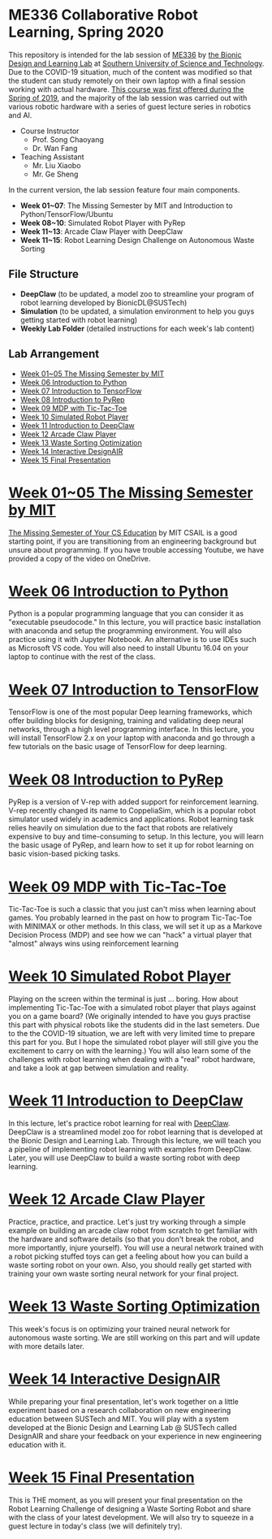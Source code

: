 # ME336 Collaborative Robot Learning, Spring 2020 <!-- omit in toc -->

This repository is intended for the lab session of [ME336](https://ancorasir.com/?page_id=2320) by [the Bionic Design and Learning Lab](https://ancorasir.com/) at [Southern University of Science and Technology](https://www.sustech.edu.cn/). Due to the COVID-19 situation, much of the content was modified so that the student can study remotely on their own laptop with a final session working with actual hardware. [This course was first offered during the Spring of 2019](https://ancorasir.com/?page_id=1310), and the majority of the lab session was carried out with various robotic hardware with a series of guest lecture series in robotics and AI. 
- Course Instructor
  - Prof. Song Chaoyang
  - Dr. Wan Fang
- Teaching Assistant
  - Mr. Liu Xiaobo
  - Mr. Ge Sheng

In the current version, the lab session feature four main components. 
- **Week 01~07**: The Missing Semester by MIT and Introduction to Python/TensorFlow/Ubuntu
- **Week 08~10**: Simulated Robot Player with PyRep
- **Week 11~13**: Arcade Claw Player with DeepClaw
- **Week 11~15**: Robot Learning Design Challenge on Autonomous Waste Sorting

## File Structure <!-- omit in toc -->
- **DeepClaw** (to be updated, a model zoo to streamline your program of robot learning developed by BionicDL@SUSTech)
- **Simulation** (to be updated, a simulation environment to help you guys getting started with robot learning)
- **Weekly Lab Folder** (detailed instructions for each week's lab content)

## Lab Arrangement <!-- omit in toc -->

- [Week 01~05 The Missing Semester by MIT](#week-0105-the-missing-semester-by-mit)
- [Week 06 Introduction to Python](#week-06-introduction-to-python)
- [Week 07 Introduction to TensorFlow](#week-07-introduction-to-tensorflow)
- [Week 08 Introduction to PyRep](#week-08-introduction-to-pyrep)
- [Week 09 MDP with Tic-Tac-Toe](#week-09-mdp-with-tic-tac-toe)
- [Week 10 Simulated Robot Player](#week-10-simulated-robot-player)
- [Week 11 Introduction to DeepClaw](#week-11-introduction-to-deepclaw)
- [Week 12 Arcade Claw Player](#week-12-arcade-claw-player)
- [Week 13 Waste Sorting Optimization](#week-13-waste-sorting-optimization)
- [Week 14 Interactive DesignAIR](#week-14-interactive-designair)
- [Week 15 Final Presentation](#week-15-final-presentation)

# [Week 01~05 The Missing Semester by MIT](Week%2001~05%20The%20Missing%20Semester%20by%20MIT/README.MD)

[The Missing Semester of Your CS Education](https://missing.csail.mit.edu/) by MIT CSAIL is a good starting point, if you are transitioning from an engineering background but unsure about programming. If you have trouble accessing Youtube, we have provided a copy of the video on OneDrive.

# [Week 06 Introduction to Python](Week%2006%20Introduction%20to%20Python/README.MD)

Python is a popular programming language that you can consider it as "executable pseudocode." In this lecture, you will practice basic installation with anaconda and setup the programming environment. You will also practice using it with Jupyter Notebook. An alternative is to use IDEs such as Microsoft VS code. You will also need to install Ubuntu 16.04 on your laptop to continue with the rest of the class.

# [Week 07 Introduction to TensorFlow](Week%2007%20Introduction%20to%20TensorFlow/README.MD)

TensorFlow is one of the most popular Deep learning frameworks, which offer building blocks for designing, training and validating deep neural networks, through a high level programming interface. In this lecture, you will install TensorFlow 2.x on your laptop with anaconda and go through a few tutorials on the basic usage of TensorFlow for deep learning.

# [Week 08 Introduction to PyRep](Week%2008%20Introduction%20to%20PyRep/README.MD)

PyRep is a version of V-rep with added support for reinforcement learning. V-rep recently changed its name to CoppeliaSim, which is a popular robot simulator used widely in academics and applications. Robot learning task relies heavily on simulation due to the fact that robots are relatively expensive to buy and time-consuming to setup. In this lecture, you will learn the basic usage of PyRep, and learn how to set it up for robot learning on basic vision-based picking tasks.

# [Week 09 MDP with Tic-Tac-Toe](Week%2009%20MDP%20with%20Tic-Tac-Toe/README.MD)

Tic-Tac-Toe is such a classic that you just can't miss when learning about games. You probably learned in the past on how to program Tic-Tac-Toe with MINIMAX or other methods. In this class, we will set it up as a Markove Decision Process (MDP) and see how we can "hack" a virtual player that "almost" always wins using reinforcement learning

# [Week 10 Simulated Robot Player](Week%2010%20Simulated%20Robot%20Player/README.MD)

Playing on the screen within the terminal is just ... boring. How about implementing Tic-Tac-Toe with a simulated robot player that plays against you on a game board? (We originally intended to have you guys practise this part with physical robots like the students did in the last semeters. Due to the the COVID-19 situation, we are left with very limited time to prepare this part for you. But I hope the simulated robot player will still give you the excitement to carry on with the learning.) You will also learn some of the challenges with robot learning when dealing with a "real" robot hardware, and take a look at gap between simulation and reality.

# [Week 11 Introduction to DeepClaw](Week%2011%20Introduction%20to%20DeepClaw/README.MD)

In this lecture, let's practice robot learning for real with [DeepClaw](https://github.com/bionicdl-sustech/DeepClawBenchmark). DeepClaw is a streamlined model zoo for robot learning that is developed at the Bionic Design and Learning Lab. Through this lecture, we will teach you a pipeline of implementing robot learning with examples from DeepClaw. Later, you will use DeepClaw to build a waste sorting robot with deep learning.

# [Week 12 Arcade Claw Player](Week%2012%20Arcade%20Claw%20Player/README.MD)

Practice, practice, and practice. Let's just try working through a simple example on building an arcade claw robot from scratch to get familiar with the hardware and software details (so that you don't break the robot, and more importantly, injure yourself). You will use a neural network trained with a robot picking stuffed toys can get a feeling about how you can build a waste sorting robot on your own. Also, you should really get started with training your own waste sorting neural network for your final project. 

# [Week 13 Waste Sorting Optimization](Week%2013%20Waste%20Sorting%20Optimization/README.MD)

This week's focus is on optimizing your trained neural network for autonomous waste sorting. We are still working on this part and will update with more details later.

# [Week 14 Interactive DesignAIR](Week%2014%20Interactive%20DesignAIR/README.MD)

While preparing your final presentation, let's work together on a little experiment based on a research collaboration on new engineering education between SUSTech and MIT. You will play with a system developed at the Bionic Design and Learning Lab @ SUSTech called DesignAIR and share your feedback on your experience in new engineering education with it.

# [Week 15 Final Presentation](Week%2015%20Final%20Presentation/README.MD)

This is THE moment, as you will present your final presentation on the Robot Learning Challenge of designing a Waste Sorting Robot and share with the class of your latest development. We will also try to squeeze in a guest lecture in today's class (we will definitely try).
